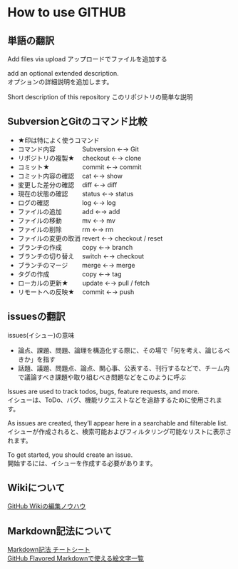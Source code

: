 # How to use GITHUB

## 単語の翻訳
Add files via upload
アップロードでファイルを追加する

add an optional extended description.  
オプションの詳細説明を追加します。  

Short description of this repository
このリポジトリの簡単な説明

## SubversionとGitのコマンド比較
- ★印は特によく使うコマンド  
- コマンド内容　　　　	Subversion ←→	Git
- リポジトリの複製★　	checkout ←→	clone
- コミット★　　　　　	commit ←→	commit
- コミット内容の確認　	cat ←→	show
- 変更した差分の確認　	diff ←→	diff
- 現在の状態の確認　　	status ←→	status
- ログの確認　　　　　	log ←→	log
- ファイルの追加　　　	add ←→	add
- ファイルの移動　　　	mv ←→	mv
- ファイルの削除　　　	rm ←→	rm
- ファイルの変更の取消	revert ←→	checkout / reset
- ブランチの作成　　　	copy ←→	branch
- ブランチの切り替え　	switch ←→	checkout
- ブランチのマージ　　	merge ←→	merge
- タグの作成　　　　　	copy ←→	tag
- ローカルの更新★　　	update ←→	pull / fetch
- リモートへの反映★　	commit ←→	push

## issuesの翻訳

issues(イシュー)の意味
* 論点、課題、問題、論理を構造化する際に、その場で「何を考え、論じるべきか」を指す  
* 話題、議題、問題点、論点、関心事、公表する、刊行するなどで、チーム内で議論すべき課題や取り組むべき問題などをこのように呼ぶ  

Issues are used to track todos, bugs, feature requests, and more.   
イシューは、ToDo、バグ、機能リクエストなどを追跡するために使用されます。  
  
As issues are created, they’ll appear here in a searchable and filterable list.  
イシューが作成されると、検索可能およびフィルタリング可能なリストに表示されます。  
  
To get started, you should create an issue.  
開始するには、イシューを作成する必要があります。  

## Wikiについて
[GitHub Wikiの編集ノウハウ](https://github.com/doc-wiki-jp/wiki/wiki/GitHub-Wikiの編集ノウハウ)

## Markdown記法について
[Markdown記法 チートシート](https://gist.github.com/mignonstyle/083c9e1651d7734f84c99b8cf49d57fa)  
[GitHub Flavored Markdownで使える絵文字一覧](https://www.webfx.com/tools/emoji-cheat-sheet/)  
